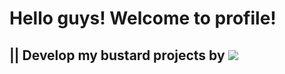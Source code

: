 ## <h1>Hello guys! Welcome to profile!</h1>
<h2>|| Develop my bustard projects by    
    <img src="https://img.shields.io/badge/Golang-000000?style=for-the-badge&logo=Goland&logoColor=00BFFF"/>
</h2>
